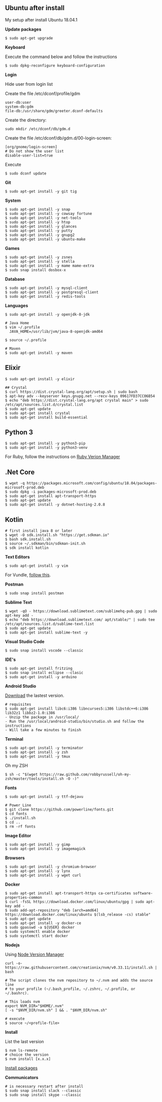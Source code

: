 ## Ubuntu after install
My setup after install Ubuntu 18.04.1

**Update packages**

```
$ sudo apt-get upgrade
```

**Keyboard**

Execute the command below and follow the instructions
```
$ sudo dpkg-reconfigure keyboard-configuration
```

**Login**

Hide user from login list

Create the file /etc/dconf/profile/gdm
```
user-db:user
system-db:gdm
file-db:/usr/share/gdm/greeter.dconf-defaults
```

Create the directory:
```
sudo mkdir /etc/dconf/db/gdm.d
```

Create the file /etc/dconf/db/gdm.d/00-login-screen:
```
[org/gnome/login-screen]
# Do not show the user list
disable-user-list=true
```

Execute
```
$ sudo dconf update
```

**Git**
```
$ sudo apt-get install -y git tig
```

**System**

```
$ sudo apt-get install -y snap
$ sudo apt-get install -y cowsay fortune
$ sudo apt-get install -y net-tools
$ sudo apt-get install -y htop
$ sudo apt-get install -y glances
$ sudo apt-get install -y putty
$ sudo apt-get install -y gnupg2
$ sudo apt-get install -y ubuntu-make
```

**Games**
```
$ sudo apt-get install -y zsnes
$ sudo apt-get install -y stella
$ sudo apt-get install -y mame mame-extra
$ sudo snap install dosbox-x
```

**Database**
```
$ sudo apt-get install -y mysql-client
$ sudo apt-get install -y postgresql-client
$ sudo apt-get install -y redis-tools
```

**Languages**
```
$ sudo apt-get install -y openjdk-8-jdk

# Java Home
$ vim ~/.profile
  JAVA_HOME=/usr/lib/jvm/java-8-openjdk-amd64

$ source ~/.profile

# Maven
$ sudo apt-get install -y maven
```

## Elixir
```
$ sudo apt-get install -y elixir

## Crystal
$ curl https://dist.crystal-lang.org/apt/setup.sh | sudo bash
$ apt-key adv --keyserver keys.gnupg.net --recv-keys 09617FD37CC06B54
$ echo "deb https://dist.crystal-lang.org/apt crystal main" > sudo /etc/apt/sources.list.d/crystal.list
$ sudo apt-get update
$ sudo apt-get install crystal
$ sudo apt-get install build-essential
```

## Python 3
```
$ sudo apt-get install -y python3-pip
$ sudo apt-get install -y python3-venv
```

For Ruby, follow the instructions on [Ruby Verion Manager](https://rvm.io/rvm/install)

## .Net Core
```
$ wget -q https://packages.microsoft.com/config/ubuntu/18.04/packages-microsoft-prod.deb
$ sudo dpkg -i packages-microsoft-prod.deb
$ sudo apt-get install apt-transport-https
$ sudo apt-get update
$ sudo apt-get install -y dotnet-hosting-2.0.8
```

## Kotlin
```
# first install java 8 or later
$ wget -O sdk.install.sh "https://get.sdkman.io"
$ bash sdk.install.sh
$ source ~/.sdkman/bin/sdkman-init.sh 
$ sdk install kotlin
```

**Text Editors**
```
$ sudo apt-get install -y vim
```
For Vundle, [follow this](https://github.com/alismed/vimfiles).


**Postman**
```
$ sudo snap install postman
```

**Sublime Text**
```
$ wget -qO - https://download.sublimetext.com/sublimehq-pub.gpg | sudo apt-key add -
$ echo "deb https://download.sublimetext.com/ apt/stable/" | sudo tee /etc/apt/sources.list.d/sublime-text.list
$ sudo apt-get update
$ sudo apt-get install sublime-text -y
```

**Visual Studio Code**
```
$ sudo snap install vscode --classic
```

**IDE's**
```
$ sudo apt-get install fritzing
$ sudo snap install eclipse --clasic
$ sudo apt-get install -y arduino

```

**Android Studio**

[Download](https://developer.android.com/studio/) the lastest version.
```
# requisites
$ sudo apt-get install libc6:i386 libncurses5:i386 libstdc++6:i386 lib32z1 libbz2-1.0:i386
- Unzip the package in /usr/local/
- Run the /usr/local/android-studio/bin/studio.sh and follow the instructions
- Will take a few minutes to finish
```

**Terminal**
```
$ sudo apt-get install -y terminator
$ sudo apt-get install -y zsh
$ sudo apt-get install -y tmux
```
Oh my ZSH
```
$ sh -c "$(wget https://raw.github.com/robbyrussell/oh-my-zsh/master/tools/install.sh -O -)"
```

**Fonts**
```
$ sudo apt-get install -y ttf-dejavu

# Power Line
$ git clone https://github.com/powerline/fonts.git
$ cd fonts
$ ./install.sh
$ cd ..
$ rm -rf fonts
```

**Image Editor**
```
$ sudo apt-get install -y gimp
$ sudo apt-get install -y imagemagick
```

**Browsers**
```
$ sudo apt-get install -y chromium-browser
$ sudo apt-get install -y lynx
$ sudo apt-get install -y wget curl
```

**Docker**
```
$ sudo apt-get install apt-transport-https ca-certificates software-properties-common
$ curl -fsSL https://download.docker.com/linux/ubuntu/gpg | sudo apt-key add -
$ sudo add-apt-repository "deb [arch=amd64] https://download.docker.com/linux/ubuntu $(lsb_release -cs) stable"
$ sudo apt-get update
$ sudo apt-get install -y docker-ce
$ sudo gpasswd -a ${USER} docker
$ sudo systemctl enable docker
$ sudo systemctl start docker
```

**Nodejs**

Using [Node Version Manager](https://github.com/creationix/nvm)
```
curl -o- https://raw.githubusercontent.com/creationix/nvm/v0.33.11/install.sh | bash

# The script clones the nvm repository to ~/.nvm and adds the source line 
# to your profile (~/.bash_profile, ~/.zshrc, ~/.profile, or ~/.bashrc).

# This loads nvm
export NVM_DIR="$HOME/.nvm"
[ -s "$NVM_DIR/nvm.sh" ] && . "$NVM_DIR/nvm.sh" 

# execute
$ source ~/<profile-file>
```

**Install**

List the last version
```
$ nvm ls-remote
# choice the version
$ nvm install [x.x.x]
```

[Install packages](https://github.com/alismed/npm-package-install)


**Communicators**
```
# is necessary restart after install
$ sudo snap install slack --classic
$ sudo snap install skype --classic

